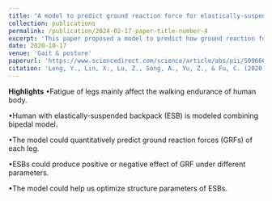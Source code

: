 ```yaml
---
title: "A model to predict ground reaction force for elastically-suspended backpacks"
collection: publications
permalink: /publication/2024-02-17-paper-title-number-4
excerpt: 'This paper proposed a model to predict how ground reaction force reacts with different suspended backpack parameters during load carriage.'
date: 2020-10-17
venue: 'Gait & posture'
paperurl: 'https://www.sciencedirect.com/science/article/abs/pii/S0966636220305300'
citation: 'Leng, Y., Lin, X., Lu, Z., Song, A., Yu, Z., & Fu, C. (2020). &quot;A model to predict ground reaction force for elastically-suspended backpacks.&quot; <i>Gait & posture</i>. 82, 118-125.'
---
```

<b>Highlights</b>
•Fatigue of legs mainly affect the walking endurance of human body.

•Human with elastically-suspended backpack (ESB) is modeled combining bipedal model.

•The model could quantitatively predict ground reaction forces (GRFs) of each leg.

•ESBs could produce positive or negative effect of GRF under different parameters.

•The model could help us optimize structure parameters of ESBs.
